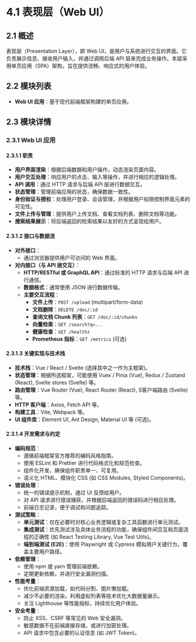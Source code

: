 # 4.1 表现层（Web UI）

## 2.1 概述

表现层（Presentation Layer），即 Web UI，是用户与系统进行交互的界面。它负责展示信息、接收用户输入，并通过调用后端 API 层来完成业务操作。本层采用单页应用（SPA）架构，旨在提供流畅、响应式的用户体验。

## 2.2 模块列表

- **Web UI 应用**：基于现代前端框架构建的单页应用。

## 2.3 模块详情

### 2.3.1 Web UI 应用

#### 2.3.1.1 职责

- **用户界面渲染**：根据后端数据和用户操作，动态渲染页面内容。
- **用户交互处理**：响应用户的点击、输入等操作，并进行相应的逻辑处理。
- **API 调用**：通过 HTTP 请求与后端 API 层进行数据交互。
- **状态管理**：管理前端应用的状态，确保数据一致性。
- **身份验证与授权**：处理用户登录、会话管理，并根据用户权限控制界面元素的可见性。
- **文件上传与管理**：提供用户上传文档、查看文档列表、删除文档等功能。
- **搜索结果展示**：将后端返回的检索结果以友好的方式呈现给用户。

#### 2.3.1.2 接口与数据流

- **对外接口**：
  - 通过浏览器提供用户可访问的 Web 界面。
- **对内接口（与 API 层交互）**：
  - **HTTP/RESTful 或 GraphQL API**：通过标准的 HTTP 请求与后端 API 进行通信。
  - **数据格式**：通常使用 JSON 进行数据传输。
  - **主要交互流程**：
    - **文件上传**：`POST /upload` (multipart/form-data)
    - **文档删除**：`DELETE /doc/:id`
    - **查询文档 Chunk 列表**：`GET /doc/:id/chunks`
    - **向量检索**：`GET /search?q=...`
    - **健康检查**：`GET /healthz`
    - **Prometheus 指标**：`GET /metrics` (可选)

#### 2.3.1.3 关键实现与技术栈

- **技术栈**：Vue / React / Svelte (选择其中之一作为主框架)。
- **状态管理**：根据所选框架，可能使用 Vuex / Pinia (Vue), Redux / Zustand (React), Svelte stores (Svelte) 等。
- **路由管理**：Vue Router (Vue), React Router (React), S客户端路由 (Svelte) 等。
- **HTTP 客户端**：Axios, Fetch API 等。
- **构建工具**：Vite, Webpack 等。
- **UI 组件库**：Element UI, Ant Design, Material UI 等 (可选)。

#### 2.3.1.4 开发需求与约定

- **编码规范**：
  - 遵循前端框架官方推荐的编码风格指南。
  - 使用 ESLint 和 Prettier 进行代码格式化和规范检查。
  - 组件化开发，确保组件职责单一、可复用。
  - 语义化 HTML、模块化 CSS (如 CSS Modules, Styled Components)。
- **错误处理**：
  - 统一的错误提示机制，通过 UI 反馈给用户。
  - 对 API 请求进行错误捕获，并根据后端返回的错误码进行相应处理。
  - 前端日志记录，便于调试和问题追踪。
- **测试策略**：
  - **单元测试**：仅在必要时对核心业务逻辑或复杂工具函数进行单元测试。
  - **集成测试**：优先测试涉及具体业务流程的功能，确保组件间交互和页面流程的正确性 (如 React Testing Library, Vue Test Utils)。
  - **端到端测试 (E2E)**：使用 Playwright 或 Cypress 模拟用户关键行为，覆盖主要用户路径。
- **依赖管理**：
  - 使用 npm 或 yarn 管理前端依赖。
  - 定期更新依赖，并进行安全漏洞扫描。
- **性能考量**：
  - 优化前端资源加载，如代码分割、图片懒加载。
  - 减少不必要的渲染，利用虚拟列表等技术优化大数据量展示。
  - 关注 Lighthouse 等性能指标，持续优化用户体验。
- **安全考量**：
  - 防止 XSS、CSRF 等常见的 Web 安全漏洞。
  - 敏感数据不在前端直接存储，或进行加密处理。
  - API 请求中包含必要的认证信息 (如 JWT Token)。
